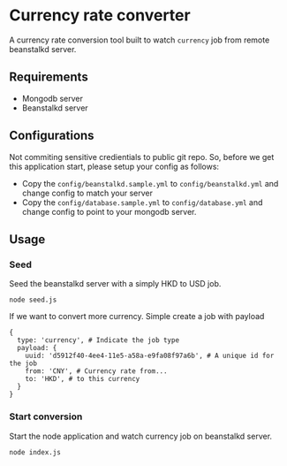 # Currency rate converter

A currency rate conversion tool built to watch `currency` job from remote beanstalkd server. 

## Requirements

- Mongodb server
- Beanstalkd server

## Configurations

Not commiting sensitive credientials to public git repo. So, before we get this application start, please setup your config as follows:

- Copy the `config/beanstalkd.sample.yml` to `config/beanstalkd.yml` and change config to match your server
- Copy the `config/database.sample.yml` to `config/database.yml` and change config to point to your mongodb server.

## Usage

### Seed

Seed the beanstalkd server with a simply HKD to USD job.

    node seed.js

If we want to convert more currency. Simple create a job with payload

    {
      type: 'currency', # Indicate the job type
      payload: {
        uuid: 'd5912f40-4ee4-11e5-a58a-e9fa08f97a6b', # A unique id for the job
        from: 'CNY', # Currency rate from...
        to: 'HKD', # to this currency
      }
    }

### Start conversion

Start the node application and watch currency job on beanstalkd server.

    node index.js